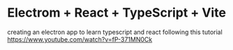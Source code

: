 # Electrom + React + TypeScript + Vite

creating an electron app to learn typescript and react following this tutorial https://www.youtube.com/watch?v=fP-371MN0Ck
